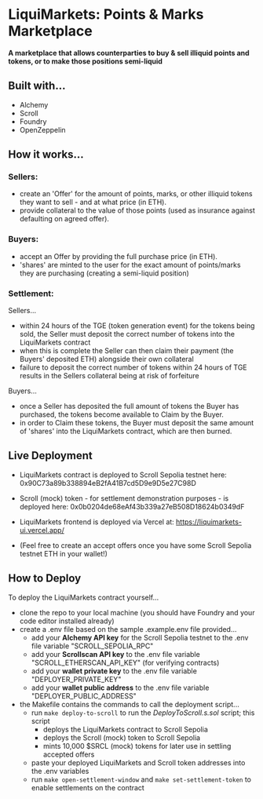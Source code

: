 # LiquiMarkets: Points & Marks Marketplace

**A marketplace that allows counterparties to buy & sell illiquid points and tokens, or to make those positions semi-liquid**

## Built with...

- Alchemy
- Scroll
- Foundry
- OpenZeppelin

## How it works...

### Sellers:

- create an 'Offer' for the amount of points, marks, or other illiquid tokens they want to sell - and at what price (in ETH).
- provide collateral to the value of those points (used as insurance against defaulting on agreed offer).

### Buyers:

- accept an Offer by providing the full purchase price (in ETH).
- 'shares' are minted to the user for the exact amount of points/marks they are purchasing (creating a semi-liquid position)

### Settlement:

Sellers...

- within 24 hours of the TGE (token generation event) for the tokens being sold, the Seller must deposit the correct number of tokens into the LiquiMarkets contract
- when this is complete the Seller can then claim their payment (the Buyers' deposited ETH) alongside their own collateral
- failure to deposit the correct number of tokens within 24 hours of TGE results in the Sellers collateral being at risk of forfeiture

Buyers...

- once a Seller has deposited the full amount of tokens the Buyer has purchased, the tokens become available to Claim by the Buyer.
- in order to Claim these tokens, the Buyer must deposit the same amount of 'shares' into the LiquiMarkets contract, which are then burned.

## Live Deployment

- LiquiMarkets contract is deployed to Scroll Sepolia testnet here: 0x90C73a89b338894eB2fA41B7cd5D9e9D5e27C98D
- Scroll (mock) token - for settlement demonstration purposes - is deployed here: 0x0b0204de68eAf43b339a27eB508D18624b0349dF

- LiquiMarkets frontend is deployed via Vercel at: https://liquimarkets-ui.vercel.app/
- (Feel free to create an accept offers once you have some Scroll Sepolia testnet ETH in your wallet!)

## How to Deploy

To deploy the LiquiMarkets contract yourself...

- clone the repo to your local machine (you should have Foundry and your code editor installed already)
- create a .env file based on the sample .example.env file provided...
  - add your **Alchemy API key** for the Scroll Sepolia testnet to the .env file variable "SCROLL_SEPOLIA_RPC"
  - add your **Scrollscan API key** to the .env file variable "SCROLL_ETHERSCAN_API_KEY" (for verifying contracts)
  - add your **wallet private key** to the .env file variable "DEPLOYER_PRIVATE_KEY"
  - add your **wallet public address** to the .env file variable "DEPLOYER_PUBLIC_ADDRESS"
- the Makefile contains the commands to call the deployment script...
  - run `make deploy-to-scroll` to run the _DeployToScroll.s.sol_ script; this script
    - deploys the LiquiMarkets contract to Scroll Sepolia
    - deploys the Scroll (mock) token to Scroll Sepolia
    - mints 10,000 $SRCL (mock) tokens for later use in settling accepted offers
  - paste your deployed LiquiMarkets and Scroll token addresses into the .env variables
  - run `make open-settlement-window` and `make set-settlement-token` to enable settlements on the contract
